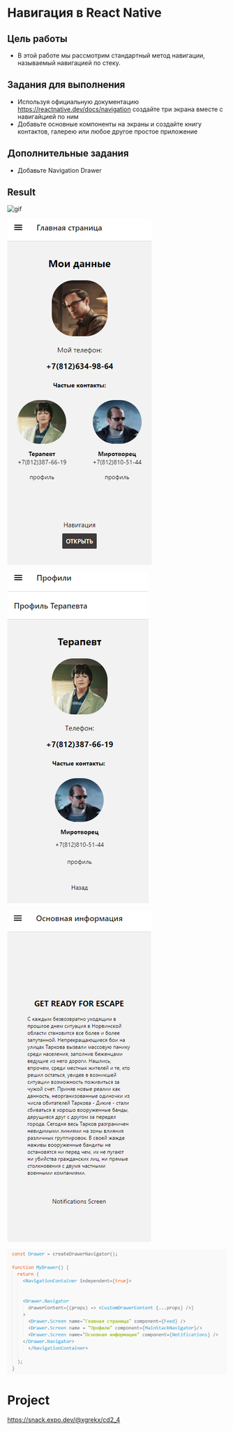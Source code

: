 # Навигация в React Native

## Цель работы

- В этой работе мы рассмотрим стандартный метод навигации, называемый навигацией по стеку. 

## Задания для выполнения

-	Используя официальную документацию https://reactnative.dev/docs/navigation создайте три экрана вместе с навигайцией по ним
-	Добавьте основные компоненты на экраны и создайте книгу контактов, галерею или любое другое простое приложение

## Дополнительные задания

-	Добавьте Navigation Drawer

## Result

![gif](example.gif)

![image](ex.png)

![image](ex_2.png)

![image](ex_3.png)

![image](code_ex.png)

# Project

https://snack.expo.dev/@xgrekx/cd2_4
